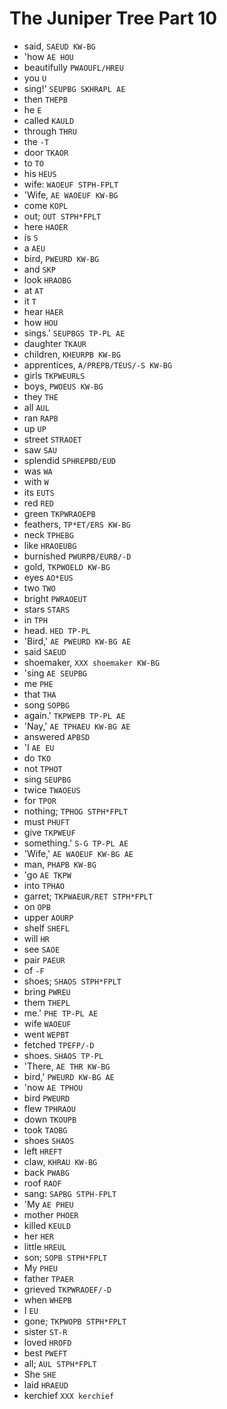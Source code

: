 # The Juniper Tree Part 10

* said, `SAEUD KW-BG`
* 'how `AE HOU`
* beautifully `PWAOUFL/HREU`
* you `U`
* sing!' `SEUPBG SKHRAPL AE`
* then `THEPB`
* he `E`
* called `KAULD`
* through `THRU`
* the `-T`
* door `TKAOR`
* to `TO`
* his `HEUS`
* wife: `WAOEUF STPH-FPLT`
* 'Wife, `AE WAOEUF KW-BG`
* come `KOPL`
* out; `OUT STPH*FPLT`
* here `HAOER`
* is `S`
* a `AEU`
* bird, `PWEURD KW-BG`
* and `SKP`
* look `HRAOBG`
* at `AT`
* it `T`
* hear `HAER`
* how `HOU`
* sings.' `SEUPBGS TP-PL AE`
* daughter `TKAUR`
* children, `KHEURPB KW-BG`
* apprentices, `A/PREPB/TEUS/-S KW-BG`
* girls `TKPWEURLS`
* boys, `PWOEUS KW-BG`
* they `THE`
* all `AUL`
* ran `RAPB`
* up `UP`
* street `STRAOET`
* saw `SAU`
* splendid `SPHREPBD/EUD`
* was `WA`
* with `W`
* its `EUTS`
* red `RED`
* green `TKPWRAOEPB`
* feathers, `TP*ET/ERS KW-BG`
* neck `TPHEBG`
* like `HRAOEUBG`
* burnished `PWURPB/EURB/-D`
* gold, `TKPWOELD KW-BG`
* eyes `AO*EUS`
* two `TWO`
* bright `PWRAOEUT`
* stars `STARS`
* in `TPH`
* head. `HED TP-PL`
* 'Bird,' `AE PWEURD KW-BG AE`
* said `SAEUD`
* shoemaker, `XXX shoemaker KW-BG`
* 'sing `AE SEUPBG`
* me `PHE`
* that `THA`
* song `SOPBG`
* again.' `TKPWEPB TP-PL AE`
* 'Nay,' `AE TPHAEU KW-BG AE`
* answered `APBSD`
* 'I `AE EU`
* do `TKO`
* not `TPHOT`
* sing `SEUPBG`
* twice `TWAOEUS`
* for `TPOR`
* nothing; `TPHOG STPH*FPLT`
* must `PHUFT`
* give `TKPWEUF`
* something.' `S-G TP-PL AE`
* 'Wife,' `AE WAOEUF KW-BG AE`
* man, `PHAPB KW-BG`
* 'go `AE TKPW`
* into `TPHAO`
* garret; `TKPWAEUR/RET STPH*FPLT`
* on `OPB`
* upper `AOURP`
* shelf `SHEFL`
* will `HR`
* see `SAOE`
* pair `PAEUR`
* of `-F`
* shoes; `SHAOS STPH*FPLT`
* bring `PWREU`
* them `THEPL`
* me.' `PHE TP-PL AE`
* wife `WAOEUF`
* went `WEPBT`
* fetched `TPEFP/-D`
* shoes. `SHAOS TP-PL`
* 'There, `AE THR KW-BG`
* bird,' `PWEURD KW-BG AE`
* 'now `AE TPHOU`
* bird `PWEURD`
* flew `TPHRAOU`
* down `TKOUPB`
* took `TAOBG`
* shoes `SHAOS`
* left `HREFT`
* claw, `KHRAU KW-BG`
* back `PWABG`
* roof `RAOF`
* sang: `SAPBG STPH-FPLT`
* 'My `AE PHEU`
* mother `PHOER`
* killed `KEULD`
* her `HER`
* little `HREUL`
* son; `SOPB STPH*FPLT`
* My `PHEU`
* father `TPAER`
* grieved `TKPWRAOEF/-D`
* when `WHEPB`
* I `EU`
* gone; `TKPWOPB STPH*FPLT`
* sister `ST-R`
* loved `HROFD`
* best `PWEFT`
* all; `AUL STPH*FPLT`
* She `SHE`
* laid `HRAEUD`
* kerchief `XXX kerchief`

